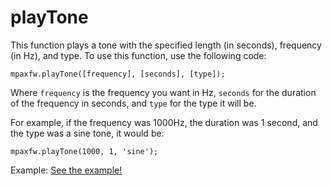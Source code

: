 # playTone
This function plays a tone with the specified length (in seconds), frequency (in Hz), and type. To use this function, use the following code:

`mpaxfw.playTone([frequency], [seconds], [type]);`

Where `frequency` is the frequency you want in Hz, `seconds` for the duration of the frequency in seconds, and `type` for the type it will be.

For example, if the frequency was 1000Hz, the duration was 1 second, and the type was a sine tone, it would be:

`mpaxfw.playTone(1000, 1, 'sine');`

Example: <a href="documentation/functions/examples/playTone/playTone.html">See the example!</a>